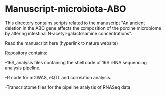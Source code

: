 # Manuscript-microbiota-ABO

This directory contains scripts related to the manuscript "An ancient deletion in the ABO gene affects the composition of the porcine microbiome by altering intestinal N-acetyl-galactosamine concentrations".

Read the manuscript here (hyperlink to nature website)

Repository contains:

-16S_analysis files containing the shell code of 16S rRNA sequencing analysis pipeline.

-R code for mGWAS, eQTL and correlation analysis.

-Transcriptome files for the pipeline analysis of RNASeq data
